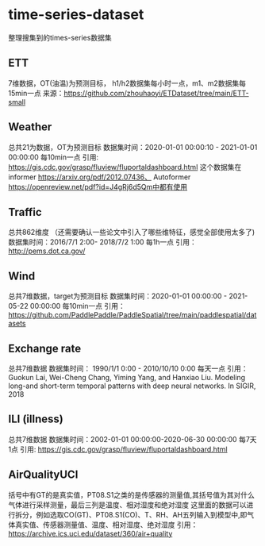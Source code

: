 # time-series-dataset

整理搜集到的times-series数据集

## ETT
7维数据，OT(油温)为预测目标， h1/h2数据集每小时一点，m1、m2数据集每15min一点
来源：https://github.com/zhouhaoyi/ETDataset/tree/main/ETT-small

## Weather
总共21为数据，OT为预测目标
数据集时间：2020-01-01 00:00:10 - 2021-01-01 00:00:00 每10min一点
引用:  https://gis.cdc.gov/grasp/fluview/fluportaldashboard.html
这个数据集在informer https://arxiv.org/pdf/2012.07436、
 Autoformer https://openreview.net/pdf?id=J4gRj6d5Qm中都有使用

## Traffic
总共862维度 （还需要确认一些论文中引入了哪些维特征，感觉全部使用太多了)
数据集时间：2016/7/1 2:00- 2018/7/2 1:00 每1h一点
引用：http://pems.dot.ca.gov/

## Wind
总共7维数据，target为预测目标
数据集时间：2020-01-01 00:00:00 - 2021-05-22 00:00:00 每10min一点
引用：https://github.com/PaddlePaddle/PaddleSpatial/tree/main/paddlespatial/datasets

## Exchange rate
总共7维数据
数据集时间： 1990/1/1 0:00 - 2010/10/10 0:00 每天一点
引用： Guokun Lai, Wei-Cheng Chang, Yiming Yang, and Hanxiao Liu. Modeling long-and short-term temporal patterns with deep neural networks. In SIGIR, 2018  

## ILI (illness)
总共7维数据
数据集时间：2002-01-01 00:00:00-2020-06-30 00:00:00 每7天1点
引用: https://gis.cdc.gov/grasp/fluview/fluportaldashboard.html

## AirQualityUCI
括号中有GT的是真实值，PT08.S1之类的是传感器的测量值,其括号值为其对什么气体进行采样测量，最后三列是温度、相对湿度和绝对湿度
这里面的数据可以进行拆分，例如选取CO(GT)、PT08.S1(CO)、T、RH、AH五列输入到模型中,即气体真实值、传感器测量值、温度、相对湿度、绝对湿度
引用：https://archive.ics.uci.edu/dataset/360/air+quality
